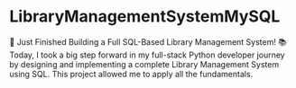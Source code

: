 # LibraryManagementSystemMySQL
🚀 Just Finished Building a Full SQL-Based Library Management System! 📚  Today, I took a big step forward in my full-stack Python developer journey by designing and implementing a complete Library Management System using SQL. This project allowed me to apply all the fundamentals.
